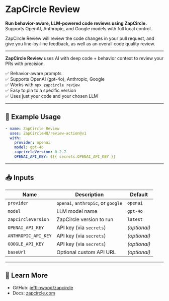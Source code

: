 # ZapCircle Review

**Run behavior-aware, LLM-powered code reviews using ZapCircle.**  
Supports OpenAI, Anthropic, and Google models with full local control.

ZapCircle Review will review the code changes in your pull request, and give you line-by-line feedback, as well as an overall code quality review.

---

**ZapCircle Review** uses AI with deep code + behavior context to review your PRs with precision.

✅ Behavior-aware prompts  
✅ Supports OpenAI (gpt-4o), Anthropic, Google  
✅ Works with `npx zapcircle review`  
✅ Easy to pin to a specific version  
✅ Uses just your code and your chosen LLM

---

## 🔧 Example Usage

```yaml
- name: ZapCircle Review
  uses: ZapCircleHQ/review-action@v1
  with:
    provider: openai
    model: gpt-4o
    zapcircleVersion: 0.2.7
    OPENAI_API_KEY: ${{ secrets.OPENAI_API_KEY }}
```

---

## 📥 Inputs

| Name               | Description                          | Default    |
|--------------------|--------------------------------------|------------|
| `provider`         | `openai`, `anthropic`, or `google`   | `openai`   |
| `model`            | LLM model name                       | `gpt-4o`   |
| `zapcircleVersion` | ZapCircle version to run             | `latest`   |
| `OPENAI_API_KEY`   | API key (via `secrets`)              | *(optional)* |
| `ANTHROPIC_API_KEY`| API key (via `secrets`)              | *(optional)* |
| `GOOGLE_API_KEY`   | API key (via `secrets`)              | *(optional)* |
| `baseUrl`          | Optional custom API URL              | *(optional)* |

---

## 🔗 Learn More

- GitHub: [jefflinwood/zapcircle](https://github.com/jefflinwood/zapcircle)  
- Docs: [zapcircle.com](https://zapcircle.com)
